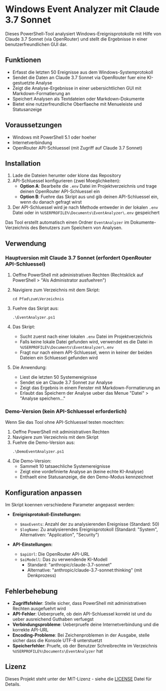 # Windows Event Analyzer mit Claude 3.7 Sonnet

Dieses PowerShell-Tool analysiert Windows-Ereignisprotokolle mit Hilfe von Claude 3.7 Sonnet (via OpenRouter) und stellt die Ergebnisse in einer benutzerfreundlichen GUI dar.

## Funktionen

- Erfasst die letzten 50 Ereignisse aus dem Windows-Systemprotokoll
- Sendet die Daten an Claude 3.7 Sonnet via OpenRouter fuer eine KI-gestuetzte Analyse
- Zeigt die Analyse-Ergebnisse in einer uebersichtlichen GUI mit Markdown-Formatierung an
- Speichert Analysen als Textdateien oder Markdown-Dokumente
- Bietet eine nutzerfreundliche Oberflaeche mit Menueleiste und Statusanzeige

## Voraussetzungen

- Windows mit PowerShell 5.1 oder hoeher
- Internetverbindung
- OpenRouter API-Schluessel (mit Zugriff auf Claude 3.7 Sonnet)

## Installation

1. Lade die Dateien herunter oder klone das Repository
2. API-Schluessel konfigurieren (zwei Moeglichkeiten):
   - **Option A**: Bearbeite die `.env` Datei im Projektverzeichnis und trage deinen OpenRouter API-Schluessel ein
   - **Option B**: Fuehre das Skript aus und gib deinen API-Schluessel ein, wenn du danach gefragt wirst
3. Der API-Schluessel wird je nach Methode entweder in der lokalen `.env` Datei oder in `%USERPROFILE%\Documents\EventAnalyzer\.env` gespeichert

Das Tool erstellt automatisch einen Ordner `EventAnalyzer` im Dokumente-Verzeichnis des Benutzers zum Speichern von Analysen.

## Verwendung

### Hauptversion mit Claude 3.7 Sonnet (erfordert OpenRouter API-Schluessel)

1. Oeffne PowerShell mit administrativen Rechten (Rechtsklick auf PowerShell > "Als Administrator ausfuehren")
2. Navigiere zum Verzeichnis mit dem Skript:
   ```
   cd Pfad\zum\Verzeichnis
   ```
3. Fuehre das Skript aus:
   ```
   .\EventAnalyzer.ps1
   ```
4. Das Skript:
   - Sucht zuerst nach einer lokalen `.env` Datei im Projektverzeichnis
   - Falls keine lokale Datei gefunden wird, verwendet es die Datei in `%USERPROFILE%\Documents\EventAnalyzer\.env`
   - Fragt nur nach einem API-Schluessel, wenn in keiner der beiden Dateien ein Schluessel gefunden wird

5. Die Anwendung:
   - Liest die letzten 50 Systemereignisse
   - Sendet sie an Claude 3.7 Sonnet zur Analyse
   - Zeigt das Ergebnis in einem Fenster mit Markdown-Formatierung an
   - Erlaubt das Speichern der Analyse ueber das Menue "Datei" > "Analyse speichern..."

### Demo-Version (kein API-Schluessel erforderlich)

Wenn Sie das Tool ohne API-Schluessel testen moechten:

1. Oeffne PowerShell mit administrativen Rechten
2. Navigiere zum Verzeichnis mit dem Skript
3. Fuehre die Demo-Version aus:
   ```
   .\DemoEventAnalyzer.ps1
   ```
4. Die Demo-Version:
   - Sammelt 10 tatsaechliche Systemereignisse
   - Zeigt eine vordefinierte Analyse an (keine echte KI-Analyse)
   - Enthaelt eine Statusanzeige, die den Demo-Modus kennzeichnet

## Konfiguration anpassen

Im Skript koennen verschiedene Parameter angepasst werden:

- **Ereignisprotokoll-Einstellungen:**
  - `$maxEvents`: Anzahl der zu analysierenden Ereignisse (Standard: 50)
  - `$logName`: Zu analysierendes Ereignisprotokoll (Standard: "System", Alternativen: "Application", "Security")

- **API-Einstellungen:**
  - `$apiUrl`: Die OpenRouter API-URL
  - `$aiModell`: Das zu verwendende KI-Modell
    - Standard: "anthropic/claude-3.7-sonnet"
    - Alternative: "anthropic/claude-3.7-sonnet:thinking" (mit Denkprozess)

## Fehlerbehebung

- **Zugriffsfehler**: Stelle sicher, dass PowerShell mit administrativen Rechten ausgefuehrt wird
- **API-Fehler**: Ueberpruefe, ob dein API-Schluessel korrekt ist und du ueber ausreichend Guthaben verfuegst
- **Verbindungsprobleme**: Ueberpruefe deine Internetverbindung und die korrekte API-URL
- **Encoding-Probleme**: Bei Zeichenproblemen in der Ausgabe, stelle sicher dass die Konsole UTF-8 unterstuetzt
- **Speicherfehler**: Pruefe, ob der Benutzer Schreibrechte im Verzeichnis `%USERPROFILE%\Documents\EventAnalyzer` hat

## Lizenz

Dieses Projekt steht unter der MIT-Lizenz - siehe die [LICENSE](LICENSE) Datei für Details.
